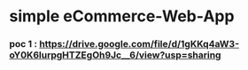 # simple eCommerce-Web-App
### poc 1 : https://drive.google.com/file/d/1gKKq4aW3-oY0K6lurpgHTZEgOh9Jc__6/view?usp=sharing
